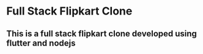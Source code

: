 # Full Stack Flipkart Clone

## This is a full stack flipkart clone developed using flutter and nodejs